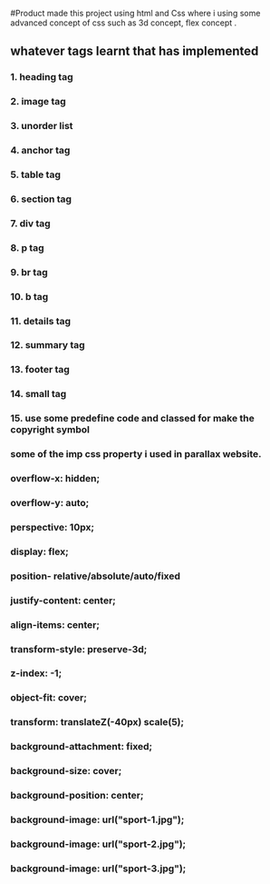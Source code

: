 #Product 
made this project using html and Css where i using some advanced concept of css such as 3d concept, flex concept .

## whatever tags learnt that has implemented

### 1. heading tag
### 2. image tag
### 3. unorder list
### 4. anchor tag
### 5. table tag
### 6. section tag
### 7. div tag
### 8. p tag
### 9. br tag
### 10.  b tag
### 11. details tag
### 12. summary tag
### 13. footer tag
### 14. small tag  
### 15. use some predefine code and classed for make the copyright symbol


### some of the imp  css property i used in parallax website.

### overflow-x: hidden;
### overflow-y: auto;
### perspective: 10px;

### display: flex;
### position- relative/absolute/auto/fixed
### justify-content: center;
### align-items: center;
### transform-style: preserve-3d;
### z-index: -1;
### object-fit: cover;
### transform: translateZ(-40px) scale(5);
### background-attachment: fixed;
### background-size: cover;
### background-position: center;
### background-image: url("sport-1.jpg");
### background-image: url("sport-2.jpg");
### background-image: url("sport-3.jpg");
 